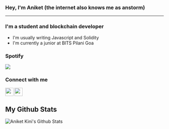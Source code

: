 ### Hey, I'm Aniket (the internet also knows me as anstorm)
---
### I'm a student and blockchain developer
- I'm usually writing Javascript and Solidity
- I'm currently a junior at BITS Pilani Goa

### Spotify
<img src="https://now-play.vercel.app/api/generate?uid=fb6d973b-93cd-46ab-88ab-9800ead4f1cd&theme=dark" />

### Connect with me
<p align = 'left'> 
<a href = 'https://www.linkedin.com/in/aniketkini/'> <img width = '26px' align= 'centre' src="https://raw.githubusercontent.com/rahulbanerjee26/githubAboutMeGenerator/main/icons/linked-in-alt.svg"/></a> 
<a href = 'https://twitter.com/anstormx'> <img width = '26px' align= 'left' src="https://raw.githubusercontent.com/rahulbanerjee26/githubAboutMeGenerator/main/icons/twitter.svg"/></a> 
</p>

## My Github Stats
<img align="left" alt="Aniket Kini's Github Stats" src="https://github-readme-stats.vercel.app/api?username=anstormx&show_icons=true&hide_border=true&theme=vision-friendly-dark">

